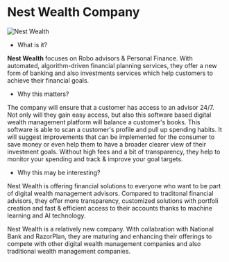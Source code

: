 # Nest Wealth Company

![Nest Wealth](https://www.nestwealth.com/wp-content/uploads/2019/10/header-logo.png)


- What is it?

**Nest Wealth** focuses on Robo advisors & Personal Finance. With automated, algorithm-driven financial planning services, they offer a new form of banking and also investments services which help customers to achieve their financial goals. 


- Why this matters?

The company will ensure that a customer has access to an advisor 24/7. Not only will they gain easy access, but also this software based digital wealth management platform will balance a customer's books. This software is able to scan a customer's profile and pull up spending habits. It will suggest improvements that can be implemented for the consumer to save money or even help them to have a broader clearer view of their investment goals. Without high fees and a bit of transparency, they help to monitor your spending and track & improve your goal targets.

- Why this may be interesting?

Nest Wealth is offering financial solutions to everyone who want to be part of digital wealth management advisors. Compared to traditonal financial advisors, they offer more transparency, customized solutions with portfoli creation and fast & efficient access to their accounts thanks to machine learning and AI technology.

Nest Wealth is a relatively new company. With collabration with National Bank and RazorPlan, they are maturing and enhancing their offerings to compete with other digital wealth management companies and also traditional wealth management companies. 

